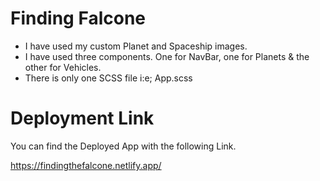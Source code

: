 # Finding Falcone

- I have used my custom Planet and Spaceship images.
- I have used three components. One for NavBar, one for Planets & the other for Vehicles.
- There is only one SCSS file i:e; App.scss

# Deployment Link

You can find the Deployed App with the following Link.

https://findingthefalcone.netlify.app/
